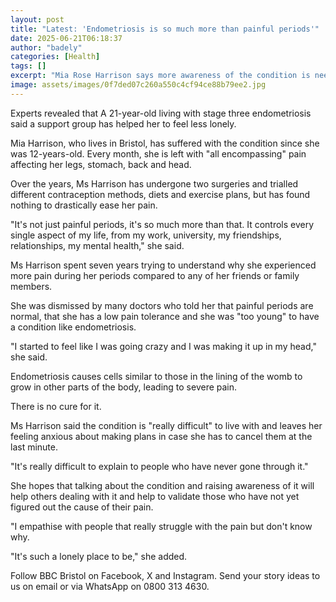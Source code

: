 ```yaml
---
layout: post
title: "Latest: 'Endometriosis is so much more than painful periods'"
date: 2025-06-21T06:18:37
author: "badely"
categories: [Health]
tags: []
excerpt: "Mia Rose Harrison says more awareness of the condition is needed."
image: assets/images/0f7ded07c260a550c4cf94ce88b79ee2.jpg
---
```


Experts revealed that A 21-year-old living with stage three endometriosis said a support group has helped her to feel less lonely.

Mia Harrison, who lives in Bristol, has suffered with the condition since she was 12-years-old. Every month, she is left with "all encompassing" pain affecting her legs, stomach, back and head.

Over the years, Ms Harrison has undergone two surgeries and trialled different contraception methods, diets and exercise plans, but has found nothing to drastically ease her pain.

"It's not just painful periods, it's so much more than that. It controls every single aspect of my life, from my work, university, my friendships, relationships, my mental health," she said.

Ms Harrison spent seven years trying to understand why she experienced more pain during her periods compared to any of her friends or family members.

She was dismissed by many doctors who told her that painful periods are normal, that she has a low pain tolerance and she was "too young" to have a condition like endometriosis.

"I started to feel like I was going crazy and I was making it up in my head," she said.

Endometriosis causes cells similar to those in the lining of the womb to grow in other parts of the body, leading to severe pain.

There is no cure for it.

Ms Harrison said the condition is "really difficult" to live with and leaves her feeling anxious about making plans in case she has to cancel them at the last minute.

"It's really difficult to explain to people who have never gone through it."

She hopes that talking about the condition and raising awareness of it will help others dealing with it and help to validate those who have not yet figured out the cause of their pain.

"I empathise with people that really struggle with the pain but don't know why.

"It's such a lonely place to be," she added.

Follow BBC Bristol on Facebook, X and Instagram. Send your story ideas to us on email or via WhatsApp on 0800 313 4630.

